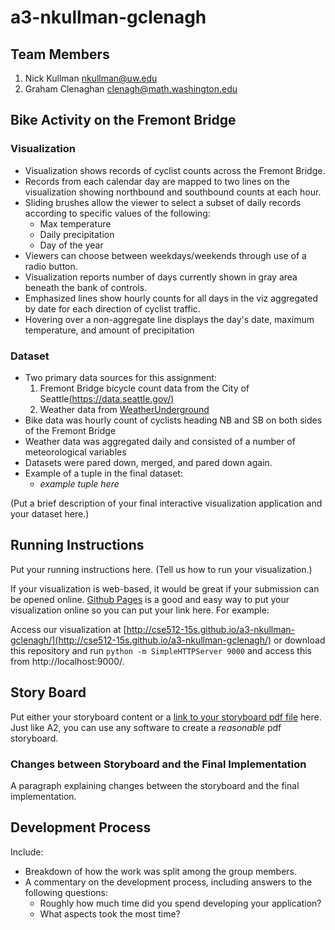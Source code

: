 a3-nkullman-gclenagh
===============

## Team Members

1. Nick Kullman nkullman@uw.edu
2. Graham Clenaghan clenagh@math.washington.edu

## Bike Activity on the Fremont Bridge

### Visualization
- Visualization shows records of cyclist counts across the Fremont Bridge.
- Records from each calendar day are mapped to two lines on the visualization showing northbound and southbound counts at each hour.
- Sliding brushes allow the viewer to select a subset of daily records according to specific values of the following:
  - Max temperature
  - Daily precipitation
  - Day of the year
- Viewers can choose between weekdays/weekends through use of a radio button.
- Visualization reports number of days currently shown in gray area beneath the bank of controls.
- Emphasized lines show hourly counts for all days in the viz aggregated by date for each direction of cyclist traffic.
- Hovering over a non-aggregate line displays the day's date, maximum temperature, and amount of precipitation

### Dataset
- Two primary data sources for this assignment:
  1. Fremont Bridge bicycle count data from the City of Seattle[(https://data.seattle.gov/)](https://data.seattle.gov/)
  2. Weather data from [WeatherUnderground](http://www.wunderground.com/)
- Bike data was hourly count of cyclists heading NB and SB on both sides of the Fremont Bridge
- Weather data was aggregated daily and consisted of a number of meteorological variables
- Datasets were pared down, merged, and pared down again.
- Example of a tuple in the final dataset:
  - *example tuple here* 
 
(Put a brief description of your final interactive visualization application and your dataset here.)


## Running Instructions

Put your running instructions here. (Tell us how to run your visualization.) 

If your visualization is web-based,  it would be great if your submission can be opened online. [Github Pages](http://pages.github.com/) is a good and easy way to put your visualization online so you can put your link here.  For example:

Access our visualization at [http://cse512-15s.github.io/a3-nkullman-gclenagh/](http://cse512-15s.github.io/a3-nkullman-gclenagh/) or download this repository and run `python -m SimpleHTTPServer 9000` and access this from http://localhost:9000/.

## Story Board

Put either your storyboard content or a [link to your storyboard pdf file](storyboard.pdf?raw=true) here. Just like A2, you can use any software to create a *reasonable* pdf storyboard.


### Changes between Storyboard and the Final Implementation

A paragraph explaining changes between the storyboard and the final implementation.


## Development Process

Include:
- Breakdown of how the work was split among the group members. 
- A commentary on the development process, including answers to the following questions: 
  - Roughly how much time did you spend developing your application?
  - What aspects took the most time?
